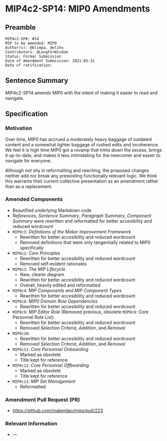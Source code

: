 # MIP4c2-SP14: MIP0 Amendments

## Preamble

```
MIP4c2-SP#: #14
MIP to be amended: MIP0
Author(s): @blimpa, @elihu
Contributors: @LongForWisdom
Status: Formal Submission
Date of Amendment Submission: 2021-03-31
Date of ratification:
```

## Sentence Summary

MIP4c2-SP14 amends MIP0 with the intent of making it easier to read and navigate.

## Specification

### Motivation

Over time, MIP0 has accrued a moderately heavy baggage of outdated content and a somewhat lighter baggage of rushed edits and incoherence. We feel it is high time MIP0 got a revamp that trims down the excess, brings it up-to-date, and makes it less intimidating for the newcomer and easier to navigate for everyone.

Although not shy in reformatting and rewriting, the proposed changes neither add nor break any preexisting functionally relevant logic. We think this warrants their current collective presentation as an amendment rather than as a replacement.

### Amended Components

- Beautified underlying Markdown code
- _References_, _Sentence Summary_, _Paragraph Summary_, _Component Summary_ were rewritten and reformatted for better accesibility and reduced wordcount
- `MIP0c1`: _Definitions of the Maker Improvement Framework_
  - Rewritten for better accesibility and reduced wordcount
  - Removed definitions that were only tangentially related to MIP0 specifically
- `MIP0c2`: _Core Principles_
  - Rewritten for better accesibility and reduced wordcount
  - Removed self-evident rationales
- `MIP0c3`: _The MIP Lifecycle_
  - New, clearer diagram
  - Rewritten for better accesibility and reduced wordcount
  - Overall, heavily edited and reformatted
- `MIP0c4`: _MIP Components and MIP Component Types_
  - Rewritten for better accesibility and reduced wordcount
- `MIP0c8`:  _MIP0 Domain Role Dependencies_
  - Rewritten for better accesibility and reduced wordcount
- `MIP0c9`:  _MIP Editor Role_ (Removed previous, obsolete `MIP0c9`: Core Personnel Role List)
  - Rewritten for better accesibility and reduced wordcount
  - Removed _Selection Criteria_,  _Addition_, and _Removal_
- `MIP0c10`: 
  - Rewritten for better accesibility and reduced wordcount
  - Removed _Selection Criteria_,  _Addition_, and _Removal_
- `MIP0c11`: _Core Personnel Onboarding_
  - Marked as obsolete
  - Title kept for reference
- `MIP0c12`: _Core Personnel Offboarding_
  - Marked as obsolete
  - Title kept for reference
- `MIP0c13`: _MIP Set Management_
  - Reformatted

### Amendment Pull Request (PR)

   - <https://github.com/makerdao/mips/pull/223>

### Relevant Information
   - —
